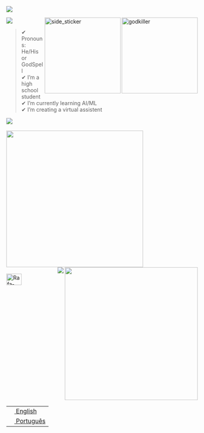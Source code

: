 <p align="left">
<img src="https://readme-typing-svg.herokuapp.com?size=26&duration=2500&lines=High+School+Student" > 
</p>


<img src="https://user-images.githubusercontent.com/73097560/115834477-dbab4500-a447-11eb-908a-139a6edaec5c.gif">

<img align="right" width=200px height200px alt="godkiller" src="https://user-images.githubusercontent.com/114358985/192863912-7b4766b3-140a-4b31-97dd-cc1fd5db48d4.png">

<img align="right" width=200px height=200px alt="side_sticker" src="https://media.giphy.com/media/TEnXkcsHrP4YedChhA/giphy.gif" />

>✔  Pronouns: He/His or GodSpell  <br>
✔  I’m a high school student  <br>
✔  I’m currently learning AI/ML  <br>
✔  I’m creating a virtual assistent  <br>

<img src="https://user-images.githubusercontent.com/73097560/115834477-dbab4500-a447-11eb-908a-139a6edaec5c.gif">

<div style="display: inline_block"><br>
  <img width=360px src="https://github-readme-stats.vercel.app/api?username=GodSpell69&show_icons=true&theme=algolia" />
  <img align="right" width=350px src="https://github-readme-stats.vercel.app/api/top-langs/?username=GodSpell69&layout=compact)](https://github.com/anuraghazra/githubreadme-stats" />
</div>

<img align="right" src="https://visitor-badge.glitch.me/badge?page_id=GodSpell69.visitor-badge&left_color=black&right_color=red" />

<div style="display: inline_block"><br>
  <img align="center" alt="Rafa-Python" height="30" width="40" src="https://cdn.jsdelivr.net/gh/devicons/devicon/icons/python/python-original.svg" />
</div>


<table align="right">
 <tr><td><a href="README.md"><img src="https://user-images.githubusercontent.com/114358985/192905272-f2dd1998-4135-4c3e-bb37-eca5050bb4e6.png" height="13"> English</a></td></tr>
 <tr><td><a href="README_pt.md"><img src="https://user-images.githubusercontent.com/114358985/192905469-72482eb6-787d-4f0e-af36-8fc5352d0b4c.png" height="13"> Português</a></td></tr>
</table>
